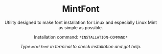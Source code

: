 <h1 align="center">MintFont</h1>
<p align="center">Utility designed to make font installation for Linux and especially Linux Mint as simple as possible.</p>
<p align="center">Installation command: <code>*INSTALLATION-COMMAND*</code></p>
<p align="center"><i>Type <code>mintfont</code> in terminal to check installation and get help.</i></p>
